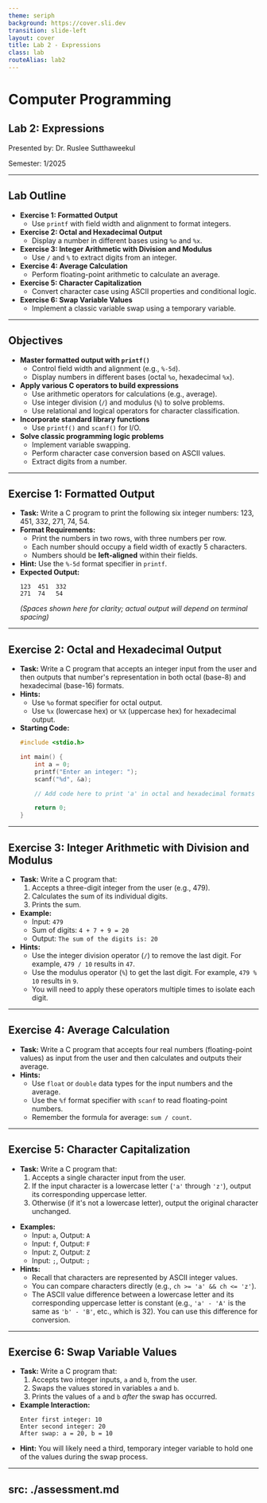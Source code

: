 ```yaml
---
theme: seriph
background: https://cover.sli.dev
transition: slide-left
layout: cover
title: Lab 2 - Expressions
class: lab
routeAlias: lab2 
---
```


# Computer Programming
## Lab 2: Expressions

Presented by: Dr. Ruslee Sutthaweekul

Semester: 1/2025

---

## Lab Outline

* **Exercise 1: Formatted Output**
    * Use `printf` with field width and alignment to format integers.
* **Exercise 2: Octal and Hexadecimal Output**
    * Display a number in different bases using `%o` and `%x`.
* **Exercise 3: Integer Arithmetic with Division and Modulus**
    * Use `/` and `%` to extract digits from an integer.
* **Exercise 4: Average Calculation**
    * Perform floating-point arithmetic to calculate an average.
* **Exercise 5: Character Capitalization**
    * Convert character case using ASCII properties and conditional logic.
* **Exercise 6: Swap Variable Values**
    * Implement a classic variable swap using a temporary variable.

---

## Objectives

* **Master formatted output with `printf()`**
    * Control field width and alignment (e.g., `%-5d`).
    * Display numbers in different bases (octal `%o`, hexadecimal `%x`).
* **Apply various C operators to build expressions**
    * Use arithmetic operators for calculations (e.g., average).
    * Use integer division (`/`) and modulus (`%`) to solve problems.
    * Use relational and logical operators for character classification.
* **Incorporate standard library functions**
    * Use `printf()` and `scanf()` for I/O.
* **Solve classic programming logic problems**
    * Implement variable swapping.
    * Perform character case conversion based on ASCII values.
    * Extract digits from a number.

---

## Exercise 1: Formatted Output

* **Task:** Write a C program to print the following six integer numbers: 123, 451, 332, 271, 74, 54.
* **Format Requirements:**
    * Print the numbers in two rows, with three numbers per row.
    * Each number should occupy a field width of exactly 5 characters.
    * Numbers should be **left-aligned** within their fields.
* **Hint:** Use the `%-5d` format specifier in `printf`.
* **Expected Output:**
    ```
    123  451  332
    271  74   54
    ```
    *(Spaces shown here for clarity; actual output will depend on terminal spacing)*

---

## Exercise 2: Octal and Hexadecimal Output

* **Task:** Write a C program that accepts an integer input from the user and then outputs that number's representation in both octal (base-8) and hexadecimal (base-16) formats.
* **Hints:**
    * Use `%o` format specifier for octal output.
    * Use `%x` (lowercase hex) or `%X` (uppercase hex) for hexadecimal output.
* **Starting Code:**
    ```c
    #include <stdio.h>

    int main() {
        int a = 0;
        printf("Enter an integer: ");
        scanf("%d", &a);

        // Add code here to print 'a' in octal and hexadecimal formats

        return 0;
    }
    ```

---

## Exercise 3: Integer Arithmetic with Division and Modulus

* **Task:** Write a C program that:
    1.  Accepts a three-digit integer from the user (e.g., 479).
    2.  Calculates the sum of its individual digits.
    3.  Prints the sum.
* **Example:**
    *   Input: `479`
    *   Sum of digits: `4 + 7 + 9 = 20`
    *   Output: `The sum of the digits is: 20`
* **Hints:**
    *   Use the integer division operator (`/`) to remove the last digit. For example, `479 / 10` results in `47`.
    *   Use the modulus operator (`%`) to get the last digit. For example, `479 % 10` results in `9`.
    *   You will need to apply these operators multiple times to isolate each digit.

---

## Exercise 4: Average Calculation

* **Task:** Write a C program that accepts four real numbers (floating-point values) as input from the user and then calculates and outputs their average.
* **Hints:**
    * Use `float` or `double` data types for the input numbers and the average.
    * Use the `%f` format specifier with `scanf` to read floating-point numbers.
    * Remember the formula for average: `sum / count`.

---

## Exercise 5: Character Capitalization



* **Task:** Write a C program that:
    1.  Accepts a single character input from the user.
    2.  If the input character is a lowercase letter (`'a'` through `'z'`), output its corresponding uppercase letter.
    3.  Otherwise (if it's not a lowercase letter), output the original character unchanged.

<Transform scale="0.8">

* **Examples:**
    * Input: `a`, Output: `A`
    * Input: `f`, Output: `F`
    * Input: `Z`, Output: `Z`
    * Input: `;`, Output: `;`
* **Hints:**
    * Recall that characters are represented by ASCII integer values.
    * You can compare characters directly (e.g., `ch >= 'a' && ch <= 'z'`).
    * The ASCII value difference between a lowercase letter and its corresponding uppercase letter is constant (e.g., `'a' - 'A'` is the same as `'b' - 'B'`, etc., which is 32). You can use this difference for conversion.

</Transform>

---

## Exercise 6: Swap Variable Values

* **Task:** Write a C program that:
    1.  Accepts two integer inputs, `a` and `b`, from the user.
    2.  Swaps the values stored in variables `a` and `b`.
    3.  Prints the values of `a` and `b` *after* the swap has occurred.
* **Example Interaction:**
    ```
    Enter first integer: 10
    Enter second integer: 20
    After swap: a = 20, b = 10
    ```
* **Hint:** You will likely need a third, temporary integer variable to hold one of the values during the swap process.

---
src: ./assessment.md
---